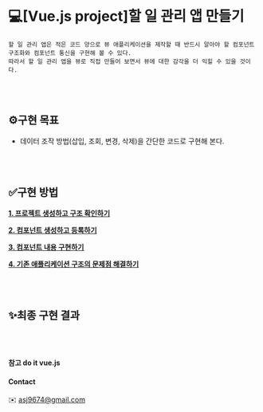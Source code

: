 # 💻[Vue.js project]할 일 관리 앱 만들기
    할 일 관리 앱은 적은 코드 양으로 뷰 애플리케이션을 제작할 때 반드시 알아야 할 컴포넌트 구조화와 컴포넌트 통신을 구현해 볼 수 있다.
    따라서 할 일 관리 앱을 뷰로 직접 만들어 보면서 뷰에 대한 감각을 더 익힐 수 있을 것이다.

<br><br>

## ⚙구현 목표
* 데이터 조작 방법(삽입, 조회, 변경, 삭제)을 간단한 코드로 구현해 본다.
 
<br><br>

## ✅구현 방법
  **[1. 프로젝트 생성하고 구조 확인하기](./markdown/step01.md)** 
  
  **[2. 컴포넌트 생성하고 등록하기](./markdown/step02.md)**
  
  **[3. 컴포넌트 내용 구현하기](./markdown/step03.md)**
  
  **[4. 기존 애플리케이션 구조의 문제점 해결하기](./markdown/step04.md)**


<br><br>

## ✨최종 구현 결과


<br><br>

#### 참고 do it vue.js 


#### Contact 
:envelope: asj9674@gmail.com
